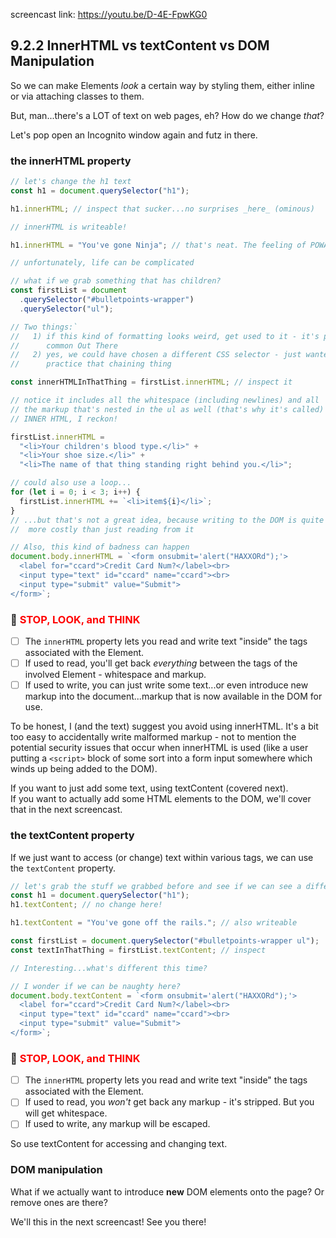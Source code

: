 screencast link: https://youtu.be/D-4E-FpwKG0

## 9.2.2 InnerHTML vs textContent vs DOM Manipulation

So we can make Elements _look_ a certain way by styling them, either inline or via attaching classes to them.

But, man...there's a LOT of text on web pages, eh? How do we change _that_?

Let's pop open an Incognito window again and futz in there.

### the innerHTML property

```javascript
// let's change the h1 text
const h1 = document.querySelector("h1");

h1.innerHTML; // inspect that sucker...no surprises _here_ (ominous)

// innerHTML is writeable!

h1.innerHTML = "You've gone Ninja"; // that's neat. The feeling of POWAAAAH!

// unfortunately, life can be complicated

// what if we grab something that has children?
const firstList = document
  .querySelector("#bulletpoints-wrapper")
  .querySelector("ul");

// Two things:`
//   1) if this kind of formatting looks weird, get used to it - it's pretty
//      common Out There
//   2) yes, we could have chosen a different CSS selector - just wanted to
//      practice that chaining thing

const innerHTMLInThatThing = firstList.innerHTML; // inspect it

// notice it includes all the whitespace (including newlines) and all
// the markup that's nested in the ul as well (that's why it's called)
// INNER HTML, I reckon!

firstList.innerHTML =
  "<li>Your children's blood type.</li>" +
  "<li>Your shoe size.</li>" +
  "<li>The name of that thing standing right behind you.</li>";

// could also use a loop...
for (let i = 0; i < 3; i++) {
  firstList.innerHTML += `<li>item${i}</li>`;
}
// ...but that's not a great idea, because writing to the DOM is quite a bit
//  more costly than just reading from it

// Also, this kind of badness can happen
document.body.innerHTML = `<form onsubmit='alert("HAXXORd");'>
  <label for="ccard">Credit Card Num?</label><br>
  <input type="text" id="ccard" name="ccard"><br>
  <input type="submit" value="Submit">
</form>`;
```

### 🛑 <span style="color:red">STOP, LOOK, and THINK</span>

- [ ] The `innerHTML` property lets you read and write text "inside" the tags associated with the Element.
- [ ] If used to read, you'll get back _everything_ between the tags of the involved Element - whitespace and markup.
- [ ] If used to write, you can just write some text...or even introduce new markup into the document...markup that is now available in the DOM for use.

To be honest, I (and the text) suggest you avoid using innerHTML. It's a bit too easy to accidentally write malformed markup - not to mention the potential security issues that occur when innerHTML is used (like a user putting a `<script>` block of some sort into a form input somewhere which winds up being added to the DOM).

If you want to just add some text, using textContent (covered next).  
If you want to actually add some HTML elements to the DOM, we'll cover that in the next screencast.

### the textContent property

If we just want to access (or change) text within various tags, we can use the `textContent` property.

```javascript
// let's grab the stuff we grabbed before and see if we can see a difference
const h1 = document.querySelector("h1");
h1.textContent; // no change here!

h1.textContent = "You've gone off the rails."; // also writeable

const firstList = document.querySelector("#bulletpoints-wrapper ul");
const textInThatThing = firstList.textContent; // inspect

// Interesting...what's different this time?

// I wonder if we can be naughty here?
document.body.textContent = `<form onsubmit='alert("HAXXORd");'>
  <label for="ccard">Credit Card Num?</label><br>
  <input type="text" id="ccard" name="ccard"><br>
  <input type="submit" value="Submit">
</form>`;
```

### 🛑 <span style="color:red">STOP, LOOK, and THINK</span>

- [ ] The `innerHTML` property lets you read and write text "inside" the tags associated with the Element.
- [ ] If used to read, you _won't_ get back any markup - it's stripped. But you will get whitespace.
- [ ] If used to write, any markup will be escaped.

So use textContent for accessing and changing text.

### DOM manipulation

What if we actually want to introduce **new** DOM elements onto the page? Or remove ones are there?

We'll this in the next screencast! See you there!
